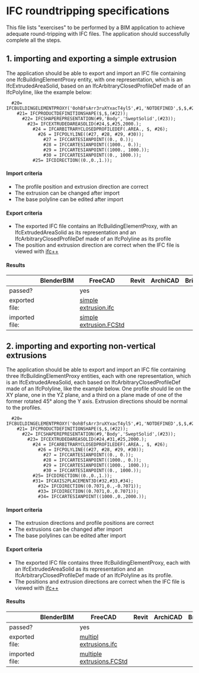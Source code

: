 # IFC roundtripping specifications

This file lists "exercises" to be performed by a BIM application to achieve adequate round-tripping 
with IFC files. The application should successfully complete all the steps.



## 1. importing and exporting a simple extrusion

The application should be able to export and import an IFC file containing one IfcBuildingElementProxy 
entity, with one representation, which is an IfcExtrudedAreaSolid, based on an IfcArbitraryClosedProfileDef
made of an IfcPolyline, like the example below:

```
  #20= IFCBUILDINGELEMENTPROXY('0ohBfsArr3ruXYxacT4yl5',#1,'NOTDEFINED',$,$,#2,#21,$,.NOTDEFINED.);
    #21= IFCPRODUCTDEFINITIONSHAPE($,$,(#22));
      #22= IFCSHAPEREPRESENTATION(#9,'Body','SweptSolid',(#23));
        #23= IFCEXTRUDEDAREASOLID(#24,$,#25,2000.);
          #24 = IFCARBITRARYCLOSEDPROFILEDEF(.AREA., $, #26);
            #26 = IFCPOLYLINE((#27, #28, #29, #30));
              #27 = IFCCARTESIANPOINT((0., 0.));
              #28 = IFCCARTESIANPOINT((1000., 0.));
              #29 = IFCCARTESIANPOINT((1000., 1000.));
              #30 = IFCCARTESIANPOINT((0., 1000.));
          #25= IFCDIRECTION((0.,0.,1.));
```

#### Import criteria

* The profile position and extrusion direction are correct
* The extrusion can be changed after import
* The base polyline can be edited after import

#### Export criteria

* The exported IFC file contains an IfcBuildingElementProxy, with an IfcExtrudedAreaSolid as its representation and an IfcArbitraryClosedProfileDef made of an IfcPolyline as its profile
* The position and extrusion direction are correct when the IFC file is viewed with [ifc++](http://ifcquery.com)

#### Results

|                | BlenderBIM | FreeCAD                                                      | Revit | ArchiCAD | BricsCAD |
| -------------- | ---------- | ------------------------------------------------------------ | ----- | -------- | -------- |
| passed?        |            | yes                                                          |       |          |          |
| exported file: |            | [simple extrusion.ifc](Specification%20test%20files/Roundtrip%20Results/simple%20extrusion.ifc) |       |          |          |
| imported file: |            | [simple extrusion.FCStd](Specification%20test%20files/Roundtrip%20Results/simple%20extrusion.FCStd) |       |          |          |



## 2. importing and exporting non-vertical extrusions

The application should be able to export and import an IFC file containing three IfcBuildingElementProxy entities, each with one representation, which is an IfcExtrudedAreaSolid, each based on IfcArbitraryClosedProfileDef made of an IfcPolyline, like the example below. One profile should lie on the XY plane, one in the YZ plane, and a third on a plane made of one of the former rotated 45° along the Y axis. Extrusion directions should be normal to the profiles.

```
  #20= IFCBUILDINGELEMENTPROXY('0ohBfsArr3ruXYxacT4yl5',#1,'NOTDEFINED',$,$,#2,#21,$,.NOTDEFINED.);
    #21= IFCPRODUCTDEFINITIONSHAPE($,$,(#22));
      #22= IFCSHAPEREPRESENTATION(#9,'Body','SweptSolid',(#23));
        #23= IFCEXTRUDEDAREASOLID(#24,#31,#25,2000.);
          #24 = IFCARBITRARYCLOSEDPROFILEDEF(.AREA., $, #26);
            #26 = IFCPOLYLINE((#27, #28, #29, #30));
              #27 = IFCCARTESIANPOINT((0., 0.));
              #28 = IFCCARTESIANPOINT((1000., 0.));
              #29 = IFCCARTESIANPOINT((1000., 1000.));
              #30 = IFCCARTESIANPOINT((0., 1000.));
          #25= IFCDIRECTION((0.,0.,1.));
          #31= IFCAXIS2PLACEMENT3D(#32,#33,#34);
            #32= IFCDIRECTION((0.7071,0.,-0.7071));
            #33= IFCDIRECTION((0.7071,0.,0.7071));
            #34= IFCCARTESIANPOINT((1000.,0.,2000.));
```

#### Import criteria

* The extrusion directions and profile positions are correct
* The extrusions can be changed after import
* The base polylines can be edited after import

#### Export criteria

* The exported IFC file contains three IfcBuildingElementProxy, each with an IfcExtrudedAreaSolid as its representation and an IfcArbitraryClosedProfileDef made of an IfcPolyline as its profile.
* The positions and extrusion directions are correct when the IFC file is viewed with [ifc++](http://ifcquery.com)

#### Results

|                | BlenderBIM | FreeCAD                                                      | Revit | ArchiCAD | BricsCAD |
| -------------- | ---------- | ------------------------------------------------------------ | ----- | -------- | -------- |
| passed?        |            | yes                                                          |       |          |          |
| exported file: |            | [multipl extrusions.ifc](Specification%20test%20files/Roundtrip%20Results/multiple%20extrusions.ifc) |       |          |          |
| imported file: |            | [multiple extrusions.FCStd](Specification%20test%20files/Roundtrip%20Results/multiple%20extrusions.FCStd) |       |          |          |


